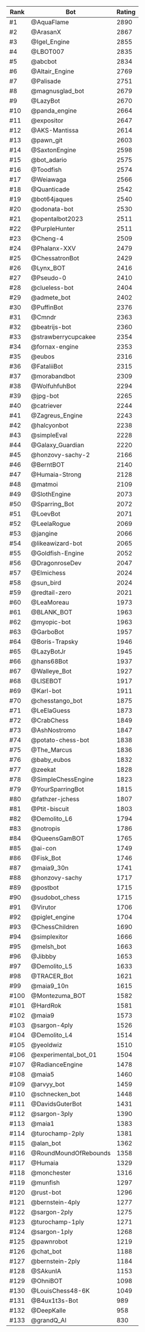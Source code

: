 Rank|Bot|Rating
---|---|---
#1|@AquaFlame|2890
#2|@ArasanX|2867
#3|@Igel_Engine|2855
#4|@LBOT007|2835
#5|@abcbot|2834
#6|@Altair_Engine|2769
#7|@Palisade|2751
#8|@magnusglad_bot|2679
#9|@LazyBot|2670
#10|@panda_engine|2664
#11|@expositor|2647
#12|@AKS-Mantissa|2614
#13|@pawn_git|2603
#14|@SaxtonEngine|2598
#15|@bot_adario|2575
#16|@Toodfish|2574
#17|@Weiawaga|2566
#18|@Quanticade|2542
#19|@bot64jaques|2540
#20|@odonata-bot|2530
#21|@opentalbot2023|2511
#22|@PurpleHunter|2511
#23|@Cheng-4|2509
#24|@Phalanx-XXV|2479
#25|@ChessatronBot|2429
#26|@Lynx_BOT|2416
#27|@Pseudo-0|2410
#28|@clueless-bot|2404
#29|@admete_bot|2402
#30|@PuffinBot|2376
#31|@Cmndr|2363
#32|@beatrijs-bot|2360
#33|@strawberrycupcakee|2354
#34|@fornax-engine|2353
#35|@eubos|2316
#36|@FataliiBot|2315
#37|@morabandbot|2309
#38|@WolfuhfuhBot|2294
#39|@jpg-bot|2265
#40|@catriever|2244
#41|@Zagreus_Engine|2243
#42|@halcyonbot|2238
#43|@simpleEval|2228
#44|@Galaxy_Guardian|2220
#45|@honzovy-sachy-2|2166
#46|@BerntBOT|2140
#47|@Humaia-Strong|2128
#48|@matmoi|2109
#49|@SlothEngine|2073
#50|@Sparring_Bot|2072
#51|@LoevBot|2071
#52|@LeelaRogue|2069
#53|@jangine|2066
#54|@likeawizard-bot|2065
#55|@Goldfish-Engine|2052
#56|@DragonroseDev|2047
#57|@Elmichess|2024
#58|@sun_bird|2024
#59|@redtail-zero|2021
#60|@LeaMoreau|1973
#61|@BLANK_BOT|1963
#62|@myopic-bot|1963
#63|@GarboBot|1957
#64|@Boris-Trapsky|1946
#65|@LazyBotJr|1945
#66|@hans68Bot|1937
#67|@Walleye_Bot|1927
#68|@LISEBOT|1917
#69|@Karl-bot|1911
#70|@chesstango_bot|1875
#71|@LeElaGuess|1873
#72|@CrabChess|1849
#73|@AshNostromo|1847
#74|@potato-chess-bot|1838
#75|@The_Marcus|1836
#76|@baby_eubos|1832
#77|@zeekat|1828
#78|@SimpleChessEngine|1823
#79|@YourSparringBot|1815
#80|@fathzer-jchess|1807
#81|@Ptit-biscuit|1803
#82|@Demolito_L6|1794
#83|@notropis|1786
#84|@QueensGamBOT|1765
#85|@ai-con|1749
#86|@Fisk_Bot|1746
#87|@maia9_30n|1741
#88|@honzovy-sachy|1717
#89|@postbot|1715
#90|@sudobot_chess|1715
#91|@Virutor|1706
#92|@piglet_engine|1704
#93|@ChessChildren|1690
#94|@simplexitor|1666
#95|@melsh_bot|1663
#96|@Jibbby|1653
#97|@Demolito_L5|1633
#98|@TRACER_Bot|1621
#99|@maia9_10n|1615
#100|@Montezuma_BOT|1582
#101|@HardRok|1581
#102|@maia9|1573
#103|@sargon-4ply|1526
#104|@Demolito_L4|1514
#105|@yeoldwiz|1510
#106|@experimental_bot_01|1504
#107|@RadianceEngine|1478
#108|@maia5|1460
#109|@arvyy_bot|1459
#110|@schnecken_bot|1448
#111|@DavidsGuterBot|1431
#112|@sargon-3ply|1390
#113|@maia1|1383
#114|@turochamp-2ply|1381
#115|@alan_bot|1362
#116|@RoundMoundOfRebounds|1358
#117|@Humaia|1329
#118|@monchester|1316
#119|@munfish|1297
#120|@rust-bot|1296
#121|@bernstein-4ply|1277
#122|@sargon-2ply|1275
#123|@turochamp-1ply|1271
#124|@sargon-1ply|1268
#125|@pawnrobot|1219
#126|@chat_bot|1188
#127|@bernstein-2ply|1184
#128|@SAkunIA|1153
#129|@OhniBOT|1098
#130|@LouisChess48-6K|1049
#131|@B4ux1t3s-Bot|989
#132|@DeepKalle|958
#133|@grandQ_AI|830
